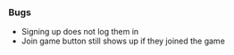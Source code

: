 ### Bugs
- Signing up does not log them in
- Join game button still shows up if they joined the game
